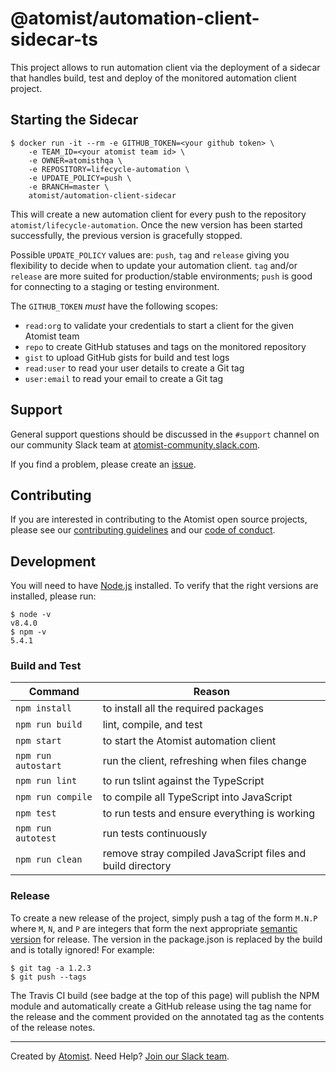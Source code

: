 # @atomist/automation-client-sidecar-ts

This project allows to run automation client via the deployment of a sidecar that handles build, test and deploy of the
monitored automation client project.

## Starting the Sidecar

```
$ docker run -it --rm -e GITHUB_TOKEN=<your github token> \
    -e TEAM_ID=<your atomist team id> \
    -e OWNER=atomisthqa \
    -e REPOSITORY=lifecycle-automation \
    -e UPDATE_POLICY=push \
    -e BRANCH=master \
    atomist/automation-client-sidecar
```

This will create a new automation client for every push to the repository `atomist/lifecycle-automation`. Once the new version has been started successfully, the previous version is gracefully stopped.

Possible `UPDATE_POLICY` values are: `push`, `tag` and `release` giving you flexibility to decide when to update your
automation client. `tag` and/or `release` are more suited for production/stable environments; `push` is good for 
connecting to a staging or testing environment.

The `GITHUB_TOKEN` _must_ have the following scopes: 
 * `read:org` to validate your credentials to start a client for the given Atomist team
 * `repo` to create GitHub statuses and tags on the monitored repository
 * `gist` to upload GitHub gists for build and test logs
 * `read:user` to read your user details to create a Git tag
 * `user:email` to read your email to create a Git tag

## Support

General support questions should be discussed in the `#support`
channel on our community Slack team
at [atomist-community.slack.com][slack].

If you find a problem, please create an [issue][].

[issue]: https://github.com/atomist/lifecycle-automation/issues

## Contributing

If you are interested in contributing to the Atomist open source
projects, please see our [contributing guidelines][contrib] and
our [code of conduct][code].

[contrib]: https://github.com/atomist/welcome/blob/master/CONTRIBUTING.md
[code]: https://github.com/atomist/welcome/blob/master/CODE_OF_CONDUCT.md

## Development

You will need to have [Node.js][node] installed.  To verify that the
right versions are installed, please run:

```
$ node -v
v8.4.0
$ npm -v
5.4.1
```

[node]: https://nodejs.org/ (Node.js)

### Build and Test

Command | Reason
------- | ------
`npm install` | to install all the required packages
`npm run build` | lint, compile, and test
`npm start` | to start the Atomist automation client
`npm run autostart` | run the client, refreshing when files change
`npm run lint` | to run tslint against the TypeScript
`npm run compile` | to compile all TypeScript into JavaScript
`npm test` | to run tests and ensure everything is working
`npm run autotest` | run tests continuously
`npm run clean` | remove stray compiled JavaScript files and build directory

### Release

To create a new release of the project, simply push a tag of the form
`M.N.P` where `M`, `N`, and `P` are integers that form the next
appropriate [semantic version][semver] for release.  The version in
the package.json is replaced by the build and is totally ignored!  For
example:

[semver]: http://semver.org

```
$ git tag -a 1.2.3
$ git push --tags
```

The Travis CI build (see badge at the top of this page) will publish
the NPM module and automatically create a GitHub release using the tag
name for the release and the comment provided on the annotated tag as
the contents of the release notes.

---

Created by [Atomist][atomist].
Need Help?  [Join our Slack team][slack].

[atomist]: https://www.atomist.com/
[slack]: https://join.atomist.com
